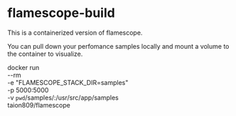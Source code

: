 # flamescope-build

This is a containerized version of flamescope.

You can pull down your perfomance samples locally and mount a volume to the container to visualize.

docker run \
  --rm \
  -e "FLAMESCOPE_STACK_DIR=samples" \
  -p 5000:5000 \
  -v `pwd`/samples/:/usr/src/app/samples \
  taion809/flamescope
